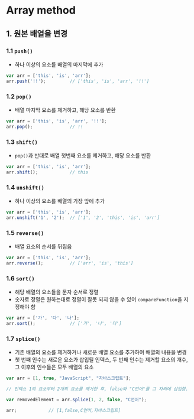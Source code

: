 # Array method

## 1. 원본 배열을 변경

### 1.1 `push()`

- 하나 이상의 요소를 배열의 마지막에 추가

```javascript
var arr = ['this', 'is', 'arr'];
arr.push('!!');			// ['this', 'is', 'arr', '!!']
```

### 1.2 `pop()`

- 배열 마지막 요소를 제거하고, 해당 요소를 반환

```javascript
var arr = ['this', 'is', 'arr', '!!'];
arr.pop();				// !!
```

### 1.3 `shift()`

- `pop()`과 반대로 배열 첫번째 요소를 제거하고, 해당 요소를 반환

```javascript
var arr = ['this', 'is', 'arr'];
arr.shift();			// this
```

### 1.4 `unshift()`

- 하나 이상의 요소를 배열의 가장 앞에 추가

```javascript
var arr = ['this', 'is', 'arr'];
arr.unshift('1', '2');	// ['1', '2', 'this', 'is', 'arr']
```

### 1.5 `reverse()`

- 배열 요소의 순서를 뒤집음

```javascript
var arr = ['this', 'is', 'arr'];
arr.reverse();			// ['arr', 'is', 'this']
```

### 1.6 `sort()`

- 해당 배열의 요소들을 문자 순서로 정렬
- 숫자로 정렬은 원하는대로 정렬이 잘못 되지 않을 수 있어 `compareFunction`을  지정해야 함

```javascript
var arr = ['가', '다', '나'];
arr.sort();				// ['가', '나', '다']
```

### 1.7 `splice()`

- 기존 배열의 요소를 제거하거나 새로운 배열 요소를 추가하여 배열의 내용을 변경
- 첫 번째 인수는 새로운 요소가 삽입될 인덱스, 두 번째 인수는 제거할 요소의 개수, 그 이후의 인수들은 모두 배열의 요소

```javascript
var arr = [1, true, "JavaScript", "자바스크립트"];

// 인덱스 1의 요소부터 2개의 요소를 제거한 후, false와 "C언어"를 그 자리에 삽입함.

var removedElement = arr.splice(1, 2, false, "C언어");

arr;            // [1,false,C언어,자바스크립트]
```


